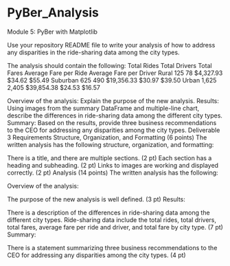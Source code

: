 # PyBer_Analysis
 Module 5: PyBer with Matplotlib

Use your repository README file to write your analysis of how to address any disparities in the ride-sharing data among the city types.

The analysis should contain the following:
	Total Rides	Total Drivers	Total Fares	Average Fare per Ride	Average Fare per Driver
Rural	125	78	$4,327.93	$34.62	$55.49
Suburban	625	490	$19,356.33	$30.97	$39.50
Urban	1,625	2,405	$39,854.38	$24.53	$16.57
    


Overview of the analysis: Explain the purpose of the new analysis.
Results: Using images from the summary DataFrame and multiple-line chart, describe the differences in ride-sharing data among the different city types.
Summary: Based on the results, provide three business recommendations to the CEO for addressing any disparities among the city types.
Deliverable 3 Requirements
Structure, Organization, and Formatting (6 points)
The written analysis has the following structure, organization, and formatting:

There is a title, and there are multiple sections. (2 pt)
Each section has a heading and subheading. (2 pt)
Links to images are working and displayed correctly. (2 pt)
Analysis (14 points)
The written analysis has the following:

Overview of the analysis:

The purpose of the new analysis is well defined. (3 pt)
Results:

There is a description of the differences in ride-sharing data among the different city types. Ride-sharing data include the total rides, total drivers, total fares, average fare per ride and driver, and total fare by city type. (7 pt)
Summary:

There is a statement summarizing three business recommendations to the CEO for addressing any disparities among the city types. (4 pt)